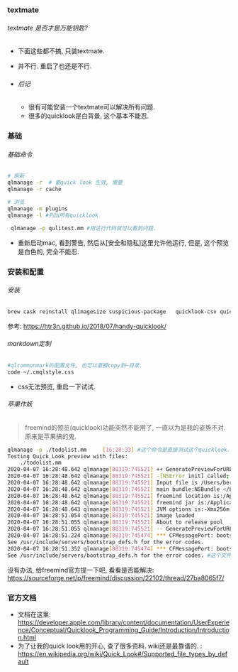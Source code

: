 ### textmate

###### textmate 是否才是万能钥匙?

- 下面这些都不搞, 只装textmate.

- 并不行. 重启了也还是不行. 

- ###### 后记

  - 很有可能安装一个textmate可以解决所有问题.
  - 很多的quicklook是白背景, 这个基本不能忍. 

### 基础

###### 基础命令

```sh
# 刷新
qlmanage -r  # 要quick look 生效, 需要
qlmanage -r cache

# 浏览
qlmanage -m plugins
qlmanage -l #列出所有quicklook

 qlmanage -p qulitest.mm #用这行代码就可以看到问题.
```

- 重新启动mac, 看到警告, 然后从[安全和隐私]这里允许他运行, 但是, 这个预览是白色的, 完全不能忍. 

### 安装和配置

###### 安装

```sh
brew cask reinstall qlimagesize suspicious-package   quicklook-csv quicklook-json qlcommonmark qlcolorcode qlstephen textmate
```

参考: https://htr3n.github.io/2018/07/handy-quicklook/

###### markdown定制

```sh
#qlcommonmark的配置文件, 也可以直接copy到~目录.
code ~/.cmqlstyle.css
```

- css无法预览, 重启一下试试. 

###### 苹果作妖



> freemind的预览(quicklook)功能突然不能用了, 一直以为是我的姿势不对. 原来是苹果搞的鬼.

```sh
qlmanage -p ./todolist.mm     [16:28:33] #这个命令是直接测试这个quicklook.
Testing Quick Look preview with files:
	./todolist.mm
2020-04-07 16:28:48.642 qlmanage[88319:745521] ++ GeneratePreviewForURL
2020-04-07 16:28:48.642 qlmanage[88319:745521] -[NSError init] called; this results in an invalid NSError instance. It will raise an exception in a future release. Please call errorWithDomain:code:userInfo: or initWithDomain:code:userInfo:. This message shown only once.
2020-04-07 16:28:48.642 qlmanage[88319:745521] Input file is /Users/bergman/git/_X/_知网justdoit/2020editor/文档/todolist.mm
2020-04-07 16:28:48.642 qlmanage[88319:745521] main bundle:NSBundle </Library/QuickLook/FreemindQL.qlgenerator> (loaded)
2020-04-07 16:28:48.642 qlmanage[88319:745521] freemind location is:/Applications/FreeMind.app
2020-04-07 16:28:48.642 qlmanage[88319:745521] freemind jar is:/Applications/FreeMind.app/Contents/Java/freemind.jar
2020-04-07 16:28:48.643 qlmanage[88319:745521] JVM options is:-Xmx256m
2020-04-07 16:28:51.054 qlmanage[88319:745521] image loaded
2020-04-07 16:28:51.055 qlmanage[88319:745521] About to release pool
2020-04-07 16:28:51.055 qlmanage[88319:745521] -- GeneratePreviewForURL
2020-04-07 16:28:51.224 qlmanage[88319:745474] *** CFMessagePort: bootstrap_register(): failed 1100 (0x44c) 'Permission denied', port = 0x9007, name = 'com.apple.coredrag'
See /usr/include/servers/bootstrap_defs.h for the error codes.
2020-04-07 16:28:51.352 qlmanage[88319:745474] *** CFMessagePort: bootstrap_register(): failed 1100 (0x44c) 'Permission denied', port = 0xbc1f, name = 'com.apple.tsm.portname'
See /usr/include/servers/bootstrap_defs.h for the error codes. #这个文件并不存在. 
```

没有办法, 给freemind官方提一下吧, 看看是否能解决: https://sourceforge.net/p/freemind/discussion/22102/thread/27ba8065f7/



### 官方文档

- 文档在这里: https://developer.apple.com/library/content/documentation/UserExperience/Conceptual/Quicklook_Programming_Guide/Introduction/Introduction.html
- 为了让我的quick look用的开心, 查了很多资料. wiki还是最靠谱的. : https://en.wikipedia.org/wiki/Quick_Look#/Supported_file_types_by_default